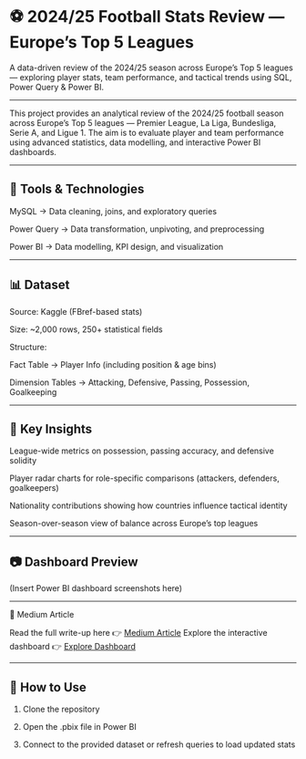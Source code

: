 # ⚽ 2024/25 Football Stats Review — Europe’s Top 5 Leagues

A data-driven review of the 2024/25 season across Europe’s Top 5 leagues — exploring player stats, team performance, and tactical trends using SQL, Power Query &amp; Power BI.

---

This project provides an analytical review of the 2024/25 football season across Europe’s Top 5 leagues — Premier League, La Liga, Bundesliga, Serie A, and Ligue 1.
The aim is to evaluate player and team performance using advanced statistics, data modelling, and interactive Power BI dashboards.


---

## 🔧 Tools & Technologies

MySQL → Data cleaning, joins, and exploratory queries

Power Query → Data transformation, unpivoting, and preprocessing

Power BI → Data modelling, KPI design, and visualization



---

## 📊 Dataset

Source: Kaggle (FBref-based stats)

Size: ~2,000 rows, 250+ statistical fields

Structure:

Fact Table → Player Info (including position & age bins)

Dimension Tables → Attacking, Defensive, Passing, Possession, Goalkeeping




---

## 📌 Key Insights

League-wide metrics on possession, passing accuracy, and defensive solidity

Player radar charts for role-specific comparisons (attackers, defenders, goalkeepers)

Nationality contributions showing how countries influence tactical identity

Season-over-season view of balance across Europe’s top leagues



---

## 📷 Dashboard Preview

(Insert Power BI dashboard screenshots here)


---

🔗 Medium Article

Read the full write-up here 👉 [Medium Article](https://obajimiaduraa.medium.com/summary-ab7e5dffdfb9)
Explore the interactive dashboard 👉 [Explore Dashboard](https://app.powerbi.com/view?r=eyJrIjoiMDZmNTVmY2EtZWUwMC00N2U4LWI1OTAtM2EzN2VjZjMyNDkxIiwidCI6ImE1ODNjYzNlLTRmNDgtNDM2Ni1hMTY1LWI5Mzk5YzM0ODY0MSJ9&pageName=6274d1e560532d8b5b02) 

---

## 🚀 How to Use

1. Clone the repository


2. Open the .pbix file in Power BI


3. Connect to the provided dataset or refresh queries to load updated stats



